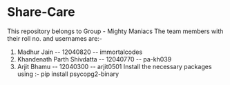 # Share-Care
This repository belongs to Group - Mighty Maniacs
The team members with their roll no. and usernames are:-
1. Madhur Jain -- 12040820 -- immortalcodes
2. Khandenath Parth Shivdatta -- 12040770 -- pa-kh039
3. Arjit Bhamu -- 12040300 -- arjit0501
Install the necessary packages using :-
pip install psycopg2-binary
